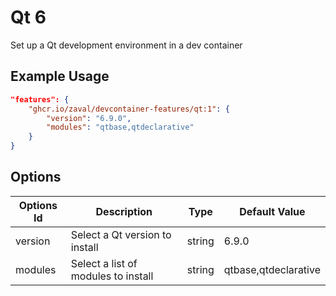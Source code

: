
# Qt 6

Set up a Qt development environment in a dev container

## Example Usage

```json
"features": {
    "ghcr.io/zaval/devcontainer-features/qt:1": {
        "version": "6.9.0",
        "modules": "qtbase,qtdeclarative"
    }
}
```

## Options


| Options Id | Description                         | Type   | Default Value        |
|------------|-------------------------------------|--------|----------------------|
| version    | Select a Qt version to install      | string | 6.9.0                |
| modules    | Select a list of modules to install | string | qtbase,qtdeclarative |
